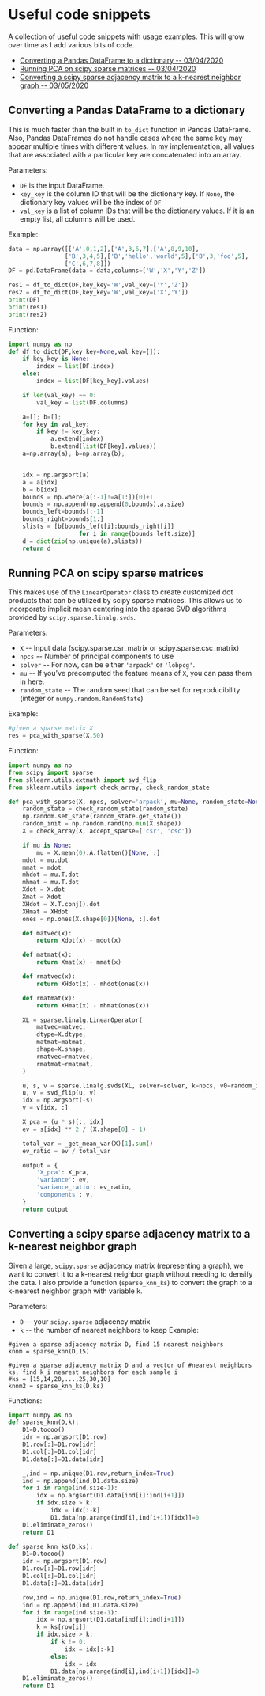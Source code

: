 # Useful code snippets
A collection of useful code snippets with usage examples. This will grow over time as I add various bits of code.

- [Converting a Pandas DataFrame to a dictionary -- 03/04/2020](#converting-a-pandas-dataframe-to-a-dictionary)
- [Running PCA on scipy sparse matrices -- 03/04/2020](#running-pca-on-scipy-sparse-matrices)
- [Converting a scipy sparse adjacency matrix to a k-nearest neighbor graph -- 03/05/2020](#converting-a-scipy-sparse-adjacency-matrix-to-a-k-nearest-neighbor-graph)

## Converting a Pandas DataFrame to a dictionary
This is much faster than the built in `to_dict` function in Pandas DataFrame. Also, Pandas DataFrames do not handle cases where the same key may appear multiple times with different values. In my implementation, all values that are associated with a particular key are concatenated into an array.

Parameters:
  - `DF` is the input DataFrame.
  - `key_key` is the column ID that will be the dictionary key. If `None`, the dictionary key values will be the index of `DF`
  - `val_key` is a list of column IDs that will be the dictionary values. If it is an empty list, all columns will be used.

Example:
```python
data = np.array([['A',0,1,2],['A',3,6,7],['A',8,9,10],
                ['B',3,4,5],['B','hello','world',5],['B',3,'foo',5],
                ['C',6,7,8]])
DF = pd.DataFrame(data = data,columns=['W','X','Y','Z'])

res1 = df_to_dict(DF,key_key='W',val_key=['Y','Z'])
res2 = df_to_dict(DF,key_key='W',val_key=['X','Y'])
print(DF)
print(res1)
print(res2)
```
Function:
```python
import numpy as np
def df_to_dict(DF,key_key=None,val_key=[]):
    if key_key is None:
        index = list(DF.index)
    else:
        index = list(DF[key_key].values)

    if len(val_key) == 0:
        val_key = list(DF.columns)

    a=[]; b=[];
    for key in val_key:
        if key != key_key:
            a.extend(index)
            b.extend(list(DF[key].values))
    a=np.array(a); b=np.array(b);


    idx = np.argsort(a)
    a = a[idx]
    b = b[idx]
    bounds = np.where(a[:-1]!=a[1:])[0]+1
    bounds = np.append(np.append(0,bounds),a.size)
    bounds_left=bounds[:-1]
    bounds_right=bounds[1:]
    slists = [b[bounds_left[i]:bounds_right[i]]
                    for i in range(bounds_left.size)]
    d = dict(zip(np.unique(a),slists))
    return d
```

## Running PCA on scipy sparse matrices

This makes use of the `LinearOperator` class to create customized dot products that can be utilized by scipy sparse matrices. This allows us to incorporate implicit mean centering into the sparse SVD algorithms provided by `scipy.sparse.linalg.svds`.

Parameters:
  - `X` -- Input data (scipy.sparse.csr_matrix or scipy.sparse.csc_matrix)
  - `npcs` -- Number of principal components to use
  - `solver` -- For now, can be either `'arpack'` or `'lobpcg'`.
  - `mu` -- If you've precomputed the feature means of `X`, you can pass them in here.
  - `random_state` -- The random seed that can be set for reproducibility (integer or `numpy.random.RandomState`)
    
Example:
```python
#given a sparse matrix X
res = pca_with_sparse(X,50)
```
Function:
```python
import numpy as np
from scipy import sparse
from sklearn.utils.extmath import svd_flip
from sklearn.utils import check_array, check_random_state

def pca_with_sparse(X, npcs, solver='arpack', mu=None, random_state=None):
    random_state = check_random_state(random_state)
    np.random.set_state(random_state.get_state())
    random_init = np.random.rand(np.min(X.shape))
    X = check_array(X, accept_sparse=['csr', 'csc'])

    if mu is None:
        mu = X.mean(0).A.flatten()[None, :]
    mdot = mu.dot
    mmat = mdot
    mhdot = mu.T.dot
    mhmat = mu.T.dot
    Xdot = X.dot
    Xmat = Xdot
    XHdot = X.T.conj().dot
    XHmat = XHdot
    ones = np.ones(X.shape[0])[None, :].dot

    def matvec(x):
        return Xdot(x) - mdot(x)

    def matmat(x):
        return Xmat(x) - mmat(x)

    def rmatvec(x):
        return XHdot(x) - mhdot(ones(x))

    def rmatmat(x):
        return XHmat(x) - mhmat(ones(x))

    XL = sparse.linalg.LinearOperator(
        matvec=matvec,
        dtype=X.dtype,
        matmat=matmat,
        shape=X.shape,
        rmatvec=rmatvec,
        rmatmat=rmatmat,
    )

    u, s, v = sparse.linalg.svds(XL, solver=solver, k=npcs, v0=random_init)
    u, v = svd_flip(u, v)
    idx = np.argsort(-s)
    v = v[idx, :]

    X_pca = (u * s)[:, idx]
    ev = s[idx] ** 2 / (X.shape[0] - 1)

    total_var = _get_mean_var(X)[1].sum()
    ev_ratio = ev / total_var

    output = {
        'X_pca': X_pca,
        'variance': ev,
        'variance_ratio': ev_ratio,
        'components': v,
    }
    return output
```
## Converting a scipy sparse adjacency matrix to a k-nearest neighbor graph
Given a large, `scipy.sparse` adjacency matrix (representing a graph), we want to convert it to a k-nearest neighbor graph without needing to densify the data. I also provide a function (`sparse_knn_ks`) to convert the graph to a k-nearest neighbor graph with variable k.

Parameters:
- `D` -- your `scipy.sparse` adjacency matrix
- `k` -- the number of nearest neighbors to keep
Example:
```
#given a sparse adjacency matrix D, find 15 nearest neighbors
knnm = sparse_knn(D,15)

#given a sparse adjacency matrix D and a vector of #nearest neighbors ks, find k_i nearest neighbors for each sample i
#ks = [15,14,20,...,25,30,10]
knnm2 = sparse_knn_ks(D,ks)
```
Functions:
```python
import numpy as np
def sparse_knn(D,k):
    D1=D.tocoo()
    idr = np.argsort(D1.row)
    D1.row[:]=D1.row[idr]
    D1.col[:]=D1.col[idr]
    D1.data[:]=D1.data[idr]

    _,ind = np.unique(D1.row,return_index=True)
    ind = np.append(ind,D1.data.size)
    for i in range(ind.size-1):
        idx = np.argsort(D1.data[ind[i]:ind[i+1]])
        if idx.size > k:
            idx = idx[:-k]
            D1.data[np.arange(ind[i],ind[i+1])[idx]]=0
    D1.eliminate_zeros()
    return D1

def sparse_knn_ks(D,ks):
    D1=D.tocoo()
    idr = np.argsort(D1.row)
    D1.row[:]=D1.row[idr]
    D1.col[:]=D1.col[idr]
    D1.data[:]=D1.data[idr]

    row,ind = np.unique(D1.row,return_index=True)
    ind = np.append(ind,D1.data.size)
    for i in range(ind.size-1):
        idx = np.argsort(D1.data[ind[i]:ind[i+1]])
        k = ks[row[i]]
        if idx.size > k:
            if k != 0:
                idx = idx[:-k]
            else:
                idx = idx
            D1.data[np.arange(ind[i],ind[i+1])[idx]]=0
    D1.eliminate_zeros()
    return D1
```
